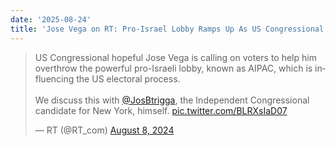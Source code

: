 ```yaml
---
date: '2025-08-24'
title: 'Jose Vega on RT: Pro-Israel Lobby Ramps Up As US Congressional Elections Approach'
---
```


<blockquote class="twitter-tweet" data-media-max-width="560"><p lang="en" dir="ltr">US Congressional hopeful Jose Vega is calling on voters to help him overthrow the powerful pro-Israeli lobby, known as AIPAC, which is influencing the US electoral process. <br><br>We discuss this with <a href="https://twitter.com/JosBtrigga?ref_src=twsrc%5Etfw">@JosBtrigga</a>, the Independent Congressional candidate for New York, himself. <a href="https://t.co/BLRXsIaD07">pic.twitter.com/BLRXsIaD07</a></p>&mdash; RT (@RT_com) <a href="https://twitter.com/RT_com/status/1821648257153396931?ref_src=twsrc%5Etfw">August 8, 2024</a></blockquote> <script async src="https://platform.twitter.com/widgets.js" charset="utf-8"></script>